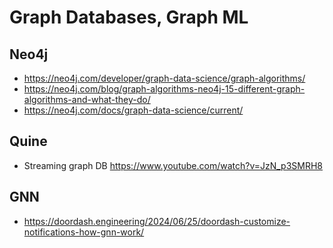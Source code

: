 # Graph Databases, Graph ML

## Neo4j
- https://neo4j.com/developer/graph-data-science/graph-algorithms/
- https://neo4j.com/blog/graph-algorithms-neo4j-15-different-graph-algorithms-and-what-they-do/
- https://neo4j.com/docs/graph-data-science/current/

## Quine
- Streaming graph DB https://www.youtube.com/watch?v=JzN_p3SMRH8

## GNN
- https://doordash.engineering/2024/06/25/doordash-customize-notifications-how-gnn-work/
